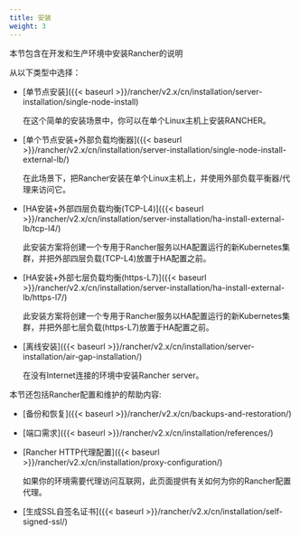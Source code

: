```yaml
---
title: 安装
weight: 3
---
```

本节包含在开发和生产环境中安装Rancher的说明

从以下类型中选择：

- [单节点安装]({{< baseurl >}}/rancher/v2.x/cn/installation/server-installation/single-node-install)

    在这个简单的安装场景中，你可以在单个Linux主机上安装RANCHER。

- [单个节点安装+外部负载均衡器]({{< baseurl >}}/rancher/v2.x/cn/installation/server-installation/single-node-install-external-lb/)

    在此场景下，把Rancher安装在单个Linux主机上，并使用外部负载平衡器/代理来访问它。

- [HA安装+外部四层负载均衡(TCP-L4)]({{< baseurl >}}/rancher/v2.x/cn/installation/server-installation/ha-install-external-lb/tcp-l4/)

    此安装方案将创建一个专用于Rancher服务以HA配置运行的新Kubernetes集群，并把外部四层负载(TCP-L4)放置于HA配置之前。

- [HA安装+外部七层负载均衡(https-L7)]({{< baseurl >}}/rancher/v2.x/cn/installation/server-installation/ha-install-external-lb/https-l7/)

    此安装方案将创建一个专用于Rancher服务以HA配置运行的新Kubernetes集群，并把外部七层负载(https-L7)放置于HA配置之前。

- [离线安装]({{< baseurl >}}/rancher/v2.x/cn/installation/server-installation/air-gap-installation/)

    在没有Internet连接的环境中安装Rancher server。

本节还包括Rancher配置和维护的帮助内容:

- [备份和恢复]({{< baseurl >}}/rancher/v2.x/cn/backups-and-restoration/)

- [端口需求]({{< baseurl >}}/rancher/v2.x/cn/installation/references/)

- [Rancher HTTP代理配置]({{< baseurl >}}/rancher/v2.x/cn/installation/proxy-configuration/)

    如果你的环境需要代理访问互联网，此页面提供有关如何为你的Rancher配置代理。

- [生成SSL自签名证书]({{< baseurl >}}/rancher/v2.x/cn/installation/self-signed-ssl/)
